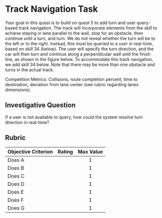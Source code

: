 # Track Navigation Task

Your goal in this quest is to build on quest 5 to add turn and user
query-based track navigation. The track will incorporate elements from
the skill to achieve staying in lane parallel to the wall, stop for an
obstacle, then continue until a turn, and turn. We do not reveal
whether the turn will be to the left or to the right. Instead, this
must be queried to a user in real-time, based on skill 34 (below). The
user will specify the turn direction, and the car will then turn and
continue along a perpendicular wall until the finish line, as shown in
the figure below.  To accommodate this track navigation, we add skill
34 below. Note that there may be more than one obstacle and turns in
the actual track.

Competition Metrics: Collisions, route completion percent, time to destination, deviation from lane
center (see rubric regarding lanes dimensions).

## Investigative Question

If a user is not available to query, how could the system resolve turn direction in real-time?

## Rubric

| Objective Criterion | Rating | Max Value  | 
|---------------------------------------------|:-----------:|:---------:|
| Does A  |  |  1     | |
| Does B  |  |  1     | |
| Does C  |  |  1     | |
| Does D  |  |  1     | |
| Does E  |  |  1     | |
| Does F  |  |  1     | |
| Does G  |  |  1     | |
